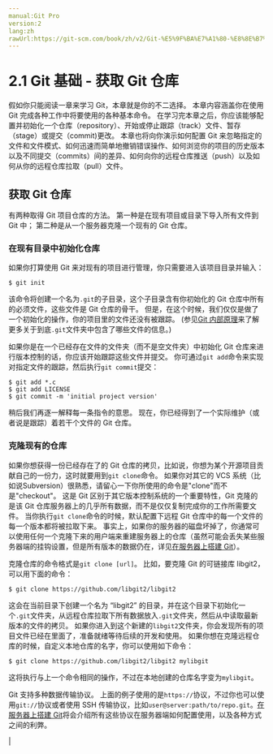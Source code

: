 ```yaml
---
manual:Git Pro
version:2
lang:zh
rawUrl:https://git-scm.com/book/zh/v2/Git-%E5%9F%BA%E7%A1%80-%E8%8E%B7%E5%8F%96-Git-%E4%BB%93%E5%BA%93
---
```



# 2.1 Git 基础 - 获取 Git 仓库


假如你只能阅读一章来学习 Git，本章就是你的不二选择。 本章内容涵盖你在使用 Git 完成各种工作中将要使用的各种基本命令。 在学习完本章之后，你应该能够配置并初始化一个仓库（repository）、开始或停止跟踪（track）文件、暂存（stage）或提交（commit)更改。 本章也将向你演示如何配置 Git 来忽略指定的文件和文件模式、如何迅速而简单地撤销错误操作、如何浏览你的项目的历史版本以及不同提交（commits）间的差异、如何向你的远程仓库推送（push）以及如何从你的远程仓库拉取（pull）文件。


## 获取 Git 仓库<a name="r_getting_a_repo"></a>


有两种取得 Git 项目仓库的方法。 第一种是在现有项目或目录下导入所有文件到 Git 中； 第二种是从一个服务器克隆一个现有的 Git 仓库。



### 在现有目录中初始化仓库<a name="_在现有目录中初始化仓库"></a>


如果你打算使用 Git 来对现有的项目进行管理，你只需要进入该项目目录并输入：



```
$ git init
```




该命令将创建一个名为`.git`的子目录，这个子目录含有你初始化的 Git 仓库中所有的必须文件，这些文件是 Git 仓库的骨干。 但是，在这个时候，我们仅仅是做了一个初始化的操作，你的项目里的文件还没有被跟踪。 (参见[Git 内部原理](%606  "")来了解更多关于到底`.git`文件夹中包含了哪些文件的信息。)




如果你是在一个已经存在文件的文件夹（而不是空文件夹）中初始化 Git 仓库来进行版本控制的话，你应该开始跟踪这些文件并提交。 你可通过`git add`命令来实现对指定文件的跟踪，然后执行`git commit`提交：



```
$ git add *.c
$ git add LICENSE
$ git commit -m 'initial project version'
```




稍后我们再逐一解释每一条指令的意思。 现在，你已经得到了一个实际维护（或者说是跟踪）着若干个文件的 Git 仓库。




### 克隆现有的仓库<a name="r_git_cloning"></a>


如果你想获得一份已经存在了的 Git 仓库的拷贝，比如说，你想为某个开源项目贡献自己的一份力，这时就要用到`git clone`命令。 如果你对其它的 VCS 系统（比如说Subversion）很熟悉，请留心一下你所使用的命令是&quot;clone&quot;而不是&quot;checkout&quot;。 这是 Git 区别于其它版本控制系统的一个重要特性，Git 克隆的是该 Git 仓库服务器上的几乎所有数据，而不是仅仅复制完成你的工作所需要文件。 当你执行`git clone`命令的时候，默认配置下远程 Git 仓库中的每一个文件的每一个版本都将被拉取下来。 事实上，如果你的服务器的磁盘坏掉了，你通常可以使用任何一个克隆下来的用户端来重建服务器上的仓库（虽然可能会丢失某些服务器端的挂钩设置，但是所有版本的数据仍在，详见[在服务器上搭建 Git](%607  "")）。




克隆仓库的命令格式是`git clone [url]`。 比如，要克隆 Git 的可链接库 libgit2，可以用下面的命令：



```
$ git clone https://github.com/libgit2/libgit2
```




这会在当前目录下创建一个名为 “libgit2” 的目录，并在这个目录下初始化一个`.git`文件夹，从远程仓库拉取下所有数据放入`.git`文件夹，然后从中读取最新版本的文件的拷贝。 如果你进入到这个新建的`libgit2`文件夹，你会发现所有的项目文件已经在里面了，准备就绪等待后续的开发和使用。 如果你想在克隆远程仓库的时候，自定义本地仓库的名字，你可以使用如下命令：



```
$ git clone https://github.com/libgit2/libgit2 mylibgit
```




这将执行与上一个命令相同的操作，不过在本地创建的仓库名字变为`mylibgit`。




Git 支持多种数据传输协议。 上面的例子使用的是`https://`协议，不过你也可以使用`git://`协议或者使用 SSH 传输协议，比如`user@server:path/to/repo.git`。[在服务器上搭建 Git](%607  "")将会介绍所有这些协议在服务器端如何配置使用，以及各种方式之间的利弊。



|


